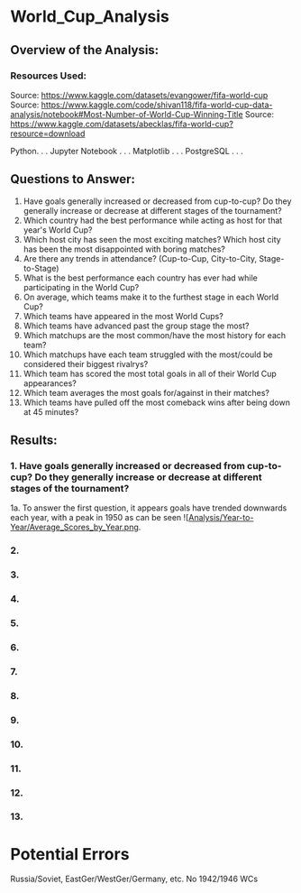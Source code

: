 # World_Cup_Analysis


## Overview of the Analysis:

### Resources Used:
Source: https://www.kaggle.com/datasets/evangower/fifa-world-cup
Source: https://www.kaggle.com/code/shivan118/fifa-world-cup-data-analysis/notebook#Most-Number-of-World-Cup-Winning-Title
Source: https://www.kaggle.com/datasets/abecklas/fifa-world-cup?resource=download

Python. . .
Jupyter Notebook . . .
Matplotlib . . .
PostgreSQL . . .

## Questions to Answer:
1. Have goals generally increased or decreased from cup-to-cup? Do they generally increase or decrease at different stages of the tournament?
2. Which country had the best performance while acting as host for that year's World Cup?
3. Which host city has seen the most exciting matches? Which host city has been the most disappointed with boring matches?
4. Are there any trends in attendance? (Cup-to-Cup, City-to-City, Stage-to-Stage)
5. What is the best performance each country has ever had while participating in the World Cup?
6. On average, which teams make it to the furthest stage in each World Cup?
7. Which teams have appeared in the most World Cups?
8. Which teams have advanced past the group stage the most?
9. Which matchups are the most common/have the most history for each team?
10. Which matchups have each team struggled with the most/could be considered their biggest rivalrys?
11. Which team has scored the most total goals in all of their World Cup appearances?
12. Which team averages the most goals for/against in their matches?
13. Which teams have pulled off the most comeback wins after being down at 45 minutes?

## Results:

### 1. Have goals generally increased or decreased from cup-to-cup? Do they generally increase or decrease at different stages of the tournament?

1a. To answer the first question, it appears goals have trended downwards each year, with a peak in 1950 as can be seen ![[Analysis/Year-to-Year/Average_Scores_by_Year.png](here).




### 2. 


### 3. 


### 4. 


### 5.


### 6.


### 7.


### 8.


### 9.


### 10.


### 11.


### 12.


### 13.

# Potential Errors
Russia/Soviet, EastGer/WestGer/Germany, etc.
No 1942/1946 WCs